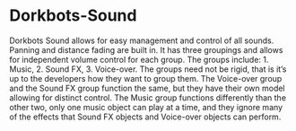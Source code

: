 Dorkbots-Sound
=================

Dorkbots Sound allows for easy management and control of all sounds. Panning and distance fading are built in. It has three groupings and allows for independent volume control for each group. The groups include: 1. Music, 2. Sound FX, 3. Voice-over. The groups need not be rigid, that is it’s up to the developers how they want to group them. The Voice-over group and the Sound FX group function the same, but they have their own model allowing for distinct control. The Music group functions differently than the other two, only one music object can play at a time, and they ignore many of the effects that Sound FX objects and Voice-over objects can perform.